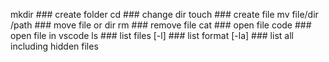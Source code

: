 mkdir <foldername> ### create folder
cd ### change dir
touch <filename> ### create file
mv file/dir /path ### move file or dir
rm ### remove file
cat ### open file
code <filename> ### open file in vscode
ls ### list files [-l] ### list format [-la] ### list all including hidden files
